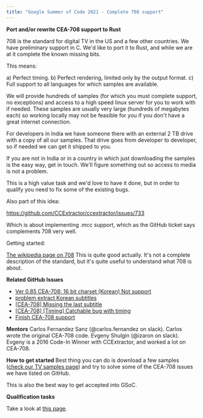 ```yaml
---
title: "Google Summer of Code 2021 - Complete 708 support"
---
```


 **Port and/or rewrite CEA-708 support to Rust**

708 is the standard for digital TV in the US and a few other countries.
We have preliminary support in C. We'd like to port it to Rust, and
while we are at it complete the known missing bits.

This means:

a) Perfect timing. 
b) Perfect rendering, limited only by the output
format. 
c) Full support to all languages for which samples are
available.

We will provide hundreds of samples (for which you must complete
support, no exceptions) and access to a high speed linux server for you
to work with if needed. These samples are usually very large (hundreds
of megabytes each) so working locally may not be feasible for you if you
don't have a great internet connection.

For developers in India we have someone there with an external 2 TB
drive with a copy of all our samples. That drive goes from developer to
developer, so if needed we can get it shipped to you.

If you are not in India or in a country in which just downloading the
samples is the easy way, get in touch. We'll figure something out so
access to media is not a problem.

This is a high value task and we'd love to have it done, but in order
to qualify you need to fix some of the existing bugs.

Also part of this idea:

<https://github.com/CCExtractor/ccextractor/issues/733>

Which is about implementing .mcc support, which as the GitHub ticket
says complements 708 very well.

Getting started:

[The wikipedia page on
708](https://en.wikipedia.org/wiki/CEA-708) This is quite
good actually. It's not a complete description of the standard, but
it's quite useful to understand what 708 is about.

**Related GitHub Issues** 

- [Ver 0.85 CEA-708: 16 bit charset (Korean) Not support](https://github.com/CCExtractor/ccextractor/issues/690)
- [problem extract Korean subtitles](https://github.com/CCExtractor/ccextractor/issues/677)
- [[CEA-708] Missing the last subtitle](https://github.com/CCExtractor/ccextractor/issues/646)
- [[CEA-708] [Timing] Catchable bug with timing](https://github.com/CCExtractor/ccextractor/issues/641)
- [Finish CEA-708 support](https://github.com/CCExtractor/ccextractor/issues/3)

**Mentors** 
Carlos Fernandez Sanz (@carlos.fernandez on
slack). Carlos wrote the original CEA-708 code. Evgeny Shulgin
(@izaron on slack). Evgeny is a 2016 Code-In Winner with CCExtractor,
and worked a lot on CEA-708.

**How to get started** 
Best thing you can do is download
a few samples ([check our TV samples page](/public/general/tvsamples)) and try to solve some of the
CEA-708 issues we have listed on GitHub.

This is also the best way to get accepted into GSoC.

 **Qualification tasks**

Take a look at [this page](/public/gsoc/takehome).
